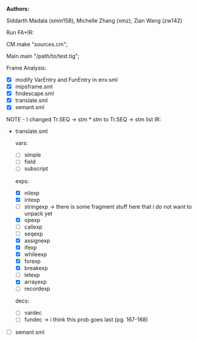 **Authors:**

Siddarth Madala (smm158), Michelle Zhang (xmz), Zian Wang (zw142) 

Run FA+IR:

CM.make "sources.cm";

Main.main "/path/to/test.tig";



Frame Analysis:
- [x] modify VarEntry and FunEntry in env.sml
- [x]  mipsframe.sml
- [x]  findescape.sml
- [x]  translate.sml
- [x]  semant.sml

NOTE - I changed Tr.SEQ -> stm * stm to Tr.SEQ -> stm list 
IR:
- translate.sml

    vars:
    - [ ] simple
    - [ ] field
    - [ ] subscript

    exps:
    - [x] nilexp
    - [x] intexp
    - [ ] stringexp -> there is some fragment stuff here that i do not want to unpack yet 
    - [x] opexp
    - [ ] callexp
    - [ ] seqexp
    - [x] assignexp
    - [x] ifexp
    - [x] whileexp
    - [x] forexp
    - [x] breakexp
    - [ ] letexp
    - [x] arrayexp
    - [ ] recordexp

    decs:
    - [ ] vardec 
    - [ ] fundec -> i think this prob goes last (pg. 167-168)

- [ ] semant.sml
